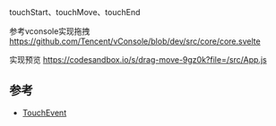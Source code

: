 touchStart、touchMove、touchEnd

参考vconsole实现拖拽
https://github.com/Tencent/vConsole/blob/dev/src/core/core.svelte

实现预览
https://codesandbox.io/s/drag-move-9gz0k?file=/src/App.js

## 参考
- [TouchEvent](https://developer.mozilla.org/zh-CN/docs/Web/API/TouchEvent)
